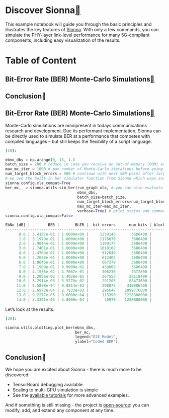 # Discover Sionna<a class="headerlink" href="https://nvlabs.github.io/sionna/examples/Discover_Sionna.html#Discover-Sionna" title="Permalink to this headline"></a>
    
This example notebook will guide you through the basic principles and illustrates the key features of <a class="reference external" href="https://nvlabs.github.io/sionna">Sionna</a>. With only a few commands, you can simulate the PHY-layer link-level performance for many 5G-compliant components, including easy visualization of the results.

# Table of Content
## Bit-Error Rate (BER) Monte-Carlo Simulations<a class="headerlink" href="https://nvlabs.github.io/sionna/examples/Discover_Sionna.html#Bit-Error-Rate-(BER)-Monte-Carlo-Simulations" title="Permalink to this headline"></a>
## Conclusion<a class="headerlink" href="https://nvlabs.github.io/sionna/examples/Discover_Sionna.html#Conclusion" title="Permalink to this headline"></a>
  
  

## Bit-Error Rate (BER) Monte-Carlo Simulations<a class="headerlink" href="https://nvlabs.github.io/sionna/examples/Discover_Sionna.html#Bit-Error-Rate-(BER)-Monte-Carlo-Simulations" title="Permalink to this headline"></a>
    
Monte-Carlo simulations are omnipresent in todays communications research and development. Due its performant implementation, Sionna can be directly used to simulate BER at a performance that competes with compiled languages – but still keeps the flexibility of a script language.

```python
[19]:
```

```python
ebno_dbs = np.arange(0, 15, 1.)
batch_size = 200 # reduce in case you receive an out-of-memory (OOM) error
max_mc_iter = 1000 # max number of Monte-Carlo iterations before going to next SNR point
num_target_block_errors = 500 # continue with next SNR point after target number of block errors
# we use the built-in ber simulator function from Sionna which uses and early stop after reaching num_target_errors
sionna.config.xla_compat=True
ber_mc,_ = sionna.utils.sim_ber(run_graph_xla, # you can also evaluate the model directly
                                ebno_dbs,
                                batch_size=batch_size,
                                num_target_block_errors=num_target_block_errors,
                                max_mc_iter=max_mc_iter,
                                verbose=True) # print status and summary
sionna.config.xla_compat=False
```


```python
EbNo [dB] |        BER |       BLER |  bit errors |    num bits | block errors |  num blocks | runtime [s] |    status
---------------------------------------------------------------------------------------------------------------------------------------
      0.0 | 3.4157e-01 | 1.0000e+00 |     1259148 |     3686400 |          600 |         600 |         0.1 |reached target block errors
      1.0 | 3.1979e-01 | 1.0000e+00 |     1178870 |     3686400 |          600 |         600 |         0.1 |reached target block errors
      2.0 | 2.9844e-01 | 1.0000e+00 |     1100177 |     3686400 |          600 |         600 |         0.1 |reached target block errors
      3.0 | 2.7401e-01 | 1.0000e+00 |     1010102 |     3686400 |          600 |         600 |         0.1 |reached target block errors
      4.0 | 2.4763e-01 | 1.0000e+00 |      912849 |     3686400 |          600 |         600 |         0.1 |reached target block errors
      5.0 | 2.2038e-01 | 1.0000e+00 |      812407 |     3686400 |          600 |         600 |         0.1 |reached target block errors
      6.0 | 1.8646e-01 | 1.0000e+00 |      687378 |     3686400 |          600 |         600 |         0.1 |reached target block errors
      7.0 | 1.1909e-01 | 9.9000e-01 |      439008 |     3686400 |          594 |         600 |         0.1 |reached target block errors
      8.0 | 4.1536e-02 | 4.7667e-01 |      306236 |     7372800 |          572 |        1200 |         0.2 |reached target block errors
      9.0 | 1.2096e-02 | 1.4028e-01 |      267553 |    22118400 |          505 |        3600 |         0.6 |reached target block errors
     10.0 | 3.2914e-03 | 3.5278e-02 |      291203 |    88473600 |          508 |       14400 |         2.5 |reached target block errors
     11.0 | 9.5878e-04 | 9.8814e-03 |      298073 |   310886400 |          500 |       50600 |         8.5 |reached target block errors
     12.0 | 2.6973e-04 | 2.7933e-03 |      296647 |  1099776000 |          500 |      179000 |        29.6 |reached target block errors
     13.0 | 9.2277e-05 | 9.6000e-04 |      113390 |  1228800000 |          192 |      200000 |        32.9 |reached max iter
     14.0 | 3.3341e-05 | 3.8000e-04 |       40970 |  1228800000 |           76 |      200000 |        32.6 |reached max iter
```

    
Let’s look at the results.

```python
[20]:
```

```python
sionna.utils.plotting.plot_ber(ebno_dbs,
                               ber_mc,
                               legend="E2E Model",
                               ylabel="Coded BER");
```

## Conclusion<a class="headerlink" href="https://nvlabs.github.io/sionna/examples/Discover_Sionna.html#Conclusion" title="Permalink to this headline"></a>
    
We hope you are excited about Sionna - there is much more to be discovered:
 
- TensorBoard debugging available
- Scaling to multi-GPU simulation is simple
- See the <a class="reference external" href="https://nvlabs.github.io/sionna/tutorials.html">available tutorials</a> for more advanced examples.

    
And if something is still missing - the project is <a class="reference external" href="https://github.com/nvlabs/sionna/">open-source</a>: you can modify, add, and extend any component at any time.